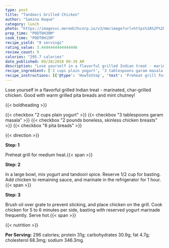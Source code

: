 ```yaml
---
type: post
title: "Tandoori Grilled Chicken"
author: "Samina Haque"
category: lunch
photo: "https://imagesvc.meredithcorp.io/v3/mm/image?url=https%3A%2F%2Fimages.media-allrecipes.com%2Fuserphotos%2F15294.jpg"
prep_time: "P0DT0H30M"
cook_time: "P0DT0H15M"
recipe_yield: "8 servings"
rating_value: 3.4444444444444446
review_count: 9
calories: "295.7 calories"
date_published: 09/20/2018 09:39 AM
description: "Lose yourself in a flavorful grilled Indian treat - marinated, char-grilled chicken.  Good with warm grilled pita breads and mint chutney!"
recipe_ingredient: ['2 cups plain yogurt', '3 tablespoons garam masala', '2 pounds boneless, skinless chicken breasts', '6 pita breads']
recipe_instructions: [{'@type': 'HowToStep', 'text': 'Preheat grill for medium heat.\n'}, {'@type': 'HowToStep', 'text': 'In a large bowl, mix yogurt and tandoori spice. Reserve 1/2 cup for basting. Add chicken to remaining sauce, and marinate in the refrigerator for 1 hour.\n'}, {'@type': 'HowToStep', 'text': 'Brush oil over grate to prevent sticking, and place chicken on the grill.  Cook chicken for 5 to 6 minutes per side, basting with reserved yogurt marinade frequently. Serve hot.\n'}]
---
```


Lose yourself in a flavorful grilled Indian treat - marinated, char-grilled chicken.  Good with warm grilled pita breads and mint chutney! 

{{< boldheading >}}

{{< checkbox "2 cups plain yogurt" >}}
{{< checkbox "3 tablespoons garam masala" >}}
{{< checkbox "2 pounds boneless, skinless chicken breasts" >}}
{{< checkbox "6  pita breads" >}}


{{< direction >}}

**Step: 1**

Preheat grill for medium heat.{{< span >}}

**Step: 2**

In a large bowl, mix yogurt and tandoori spice. Reserve 1/2 cup for basting. Add chicken to remaining sauce, and marinate in the refrigerator for 1 hour.{{< span >}}

**Step: 3**

Brush oil over grate to prevent sticking, and place chicken on the grill.  Cook chicken for 5 to 6 minutes per side, basting with reserved yogurt marinade frequently. Serve hot.{{< span >}}

{{< nutrition >}}

**Per Serving:** 296 calories; protein 31g; carbohydrates 30.9g; fat 4.7g; cholesterol 68.3mg; sodium 346.3mg.
